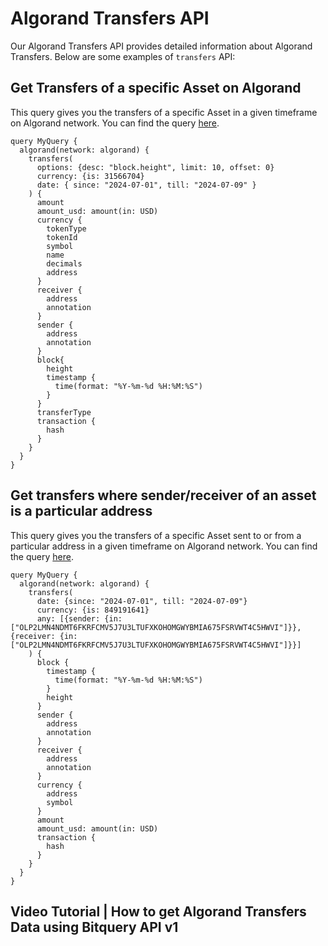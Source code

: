 # Algorand Transfers API

Our Algorand Transfers API provides detailed information about Algorand Transfers. Below are some examples of `transfers` API:

## Get Transfers of a specific Asset on Algorand

This query gives you the transfers of a specific Asset in a given timeframe on Algorand network.
You can find the query [here](https://ide.bitquery.io/All-the-transfers-of-an-asset-on-Algorand-Mainnet-in-a-specific-timeframe).

```
query MyQuery {
  algorand(network: algorand) {
    transfers(
      options: {desc: "block.height", limit: 10, offset: 0}
      currency: {is: 31566704}
      date: { since: "2024-07-01", till: "2024-07-09" }
    ) {
      amount
      amount_usd: amount(in: USD)
      currency {
        tokenType
        tokenId
        symbol
        name
        decimals
        address
      }
      receiver {
        address
        annotation
      }
      sender {
        address
        annotation
      }
      block{
        height
        timestamp {
          time(format: "%Y-%m-%d %H:%M:%S")
        }
      }
      transferType
      transaction {
        hash
      }
    }
  }
}

```

## Get transfers where sender/receiver of an asset is a particular address

This query gives you the transfers of a specific Asset sent to or from a particular address in a given timeframe on Algorand network.
You can find the query [here](https://ide.bitquery.io/traansfers-where-a-currency-is-sent-from-or-sent-to-a-particular-address).

```
query MyQuery {
  algorand(network: algorand) {
    transfers(
      date: {since: "2024-07-01", till: "2024-07-09"}
      currency: {is: 849191641}
      any: [{sender: {in: ["OLP2LMN4NDMT6FKRFCMV5J7U3LTUFXKOHOMGWYBMIA675FSRVWT4C5HWVI"]}}, {receiver: {in: ["OLP2LMN4NDMT6FKRFCMV5J7U3LTUFXKOHOMGWYBMIA675FSRVWT4C5HWVI"]}}]
    ) {
      block {
        timestamp {
          time(format: "%Y-%m-%d %H:%M:%S")
        }
        height
      }
      sender {
        address
        annotation
      }
      receiver {
        address
        annotation
      }
      currency {
        address
        symbol
      }
      amount
      amount_usd: amount(in: USD)
      transaction {
        hash
      }
    }
  }
}

```

## Video Tutorial | How to get Algorand Transfers Data using Bitquery API v1

<VideoPlayer url="https://www.youtube.com/watch?v=Wu4RVrFMJ4Y" />
